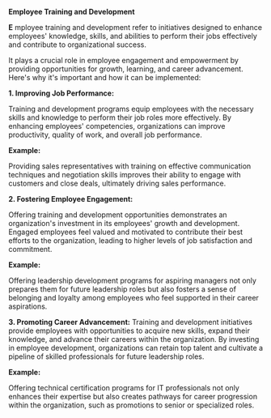 
**Employee Training and Development**

**E**
mployee training and development refer to initiatives designed to enhance employees' knowledge, skills, and abilities to perform their jobs effectively and contribute to organizational success.

 It plays a crucial role in employee engagement and empowerment by providing opportunities for growth, learning, and career advancement. Here's why it's important and how it can be implemented:

**1. Improving Job Performance:**

 Training and development programs equip employees with the necessary skills and knowledge to perform their job roles more effectively. By enhancing employees' competencies, organizations can improve productivity, quality of work, and overall job performance.

**Example:**

Providing sales representatives with training on effective communication techniques and negotiation skills improves their ability to engage with customers and close deals, ultimately driving sales performance.

**2. Fostering Employee Engagement:**

 Offering training and development opportunities demonstrates an organization's investment in its employees' growth and development. Engaged employees feel valued and motivated to contribute their best efforts to the organization, leading to higher levels of job satisfaction and commitment.

**Example:** 

Offering leadership development programs for aspiring managers not only prepares them for future leadership roles but also fosters a sense of belonging and loyalty among employees who feel supported in their career aspirations.

**3. Promoting Career Advancement:** Training and development initiatives provide employees with opportunities to acquire new skills, expand their knowledge, and advance their careers within the organization. By investing in employee development, organizations can retain top talent and cultivate a pipeline of skilled professionals for future leadership roles.

**Example:** 

Offering technical certification programs for IT professionals not only enhances their expertise but also creates pathways for career progression within the organization, such as promotions to senior or specialized roles.

